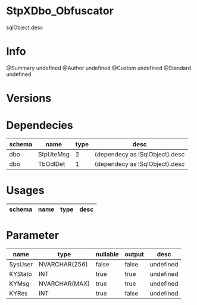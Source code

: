 # StpXDbo_Obfuscator
sqlObject.desc

# Info 
@Summary undefined
@Author undefined
@Custom undefined
@Standard undefined
# Versions 
# Dependecies 

| schema      | name      | type       | desc          |
| ------ | -------- | -------- | ------ |
| dbo | StpUteMsg | 2 | (dependecy as ISqlObject).desc |
| dbo | TbOdlDet | 1 | (dependecy as ISqlObject).desc |
# Usages 

| schema      | name      | type       | desc          |
| ------ | -------- | -------- | ------ |
# Parameter

| name      | type      | nullable      | output       | desc          |
| ------ | -------- | -------- | -------- | ------ |
| SysUser | NVARCHAR(256) | false | false | undefined |
| KYStato | INT | true | true | undefined |
| KYMsg | NVARCHAR(MAX) | true | true | undefined |
| KYRes | INT | true | false | undefined |
